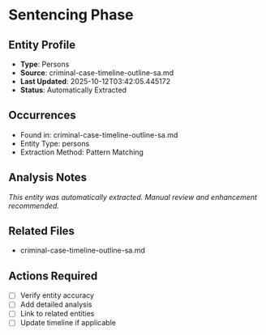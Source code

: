 # Sentencing Phase

## Entity Profile
- **Type**: Persons
- **Source**: criminal-case-timeline-outline-sa.md
- **Last Updated**: 2025-10-12T03:42:05.445172
- **Status**: Automatically Extracted

## Occurrences
- Found in: criminal-case-timeline-outline-sa.md
- Entity Type: persons
- Extraction Method: Pattern Matching

## Analysis Notes
*This entity was automatically extracted. Manual review and enhancement recommended.*

## Related Files
- criminal-case-timeline-outline-sa.md

## Actions Required
- [ ] Verify entity accuracy
- [ ] Add detailed analysis
- [ ] Link to related entities
- [ ] Update timeline if applicable
